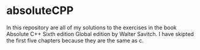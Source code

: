 # absoluteCPP
In this repository are all of my solutions to the exercises in the book Absolute C++ Sixth edition Global edition by Walter Savitch.
I have skipted the first five chapters because they are the same as c.
